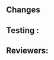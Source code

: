 ## Changes
<!--- description of changes and screenshots --->

## Testing :
<!--- How changes were tested --->

## Reviewers:
<!--- Please tag your reviewers --->
